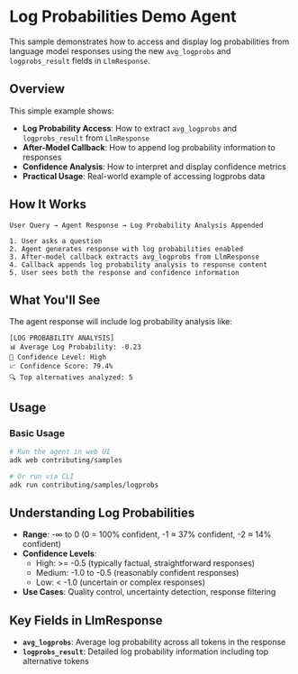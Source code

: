 # Log Probabilities Demo Agent

This sample demonstrates how to access and display log probabilities from language model responses using the new `avg_logprobs` and `logprobs_result` fields in `LlmResponse`.

## Overview

This simple example shows:
- **Log Probability Access**: How to extract `avg_logprobs` and `logprobs_result` from `LlmResponse`
- **After-Model Callback**: How to append log probability information to responses
- **Confidence Analysis**: How to interpret and display confidence metrics
- **Practical Usage**: Real-world example of accessing logprobs data

## How It Works

```
User Query → Agent Response → Log Probability Analysis Appended

1. User asks a question
2. Agent generates response with log probabilities enabled
3. After-model callback extracts avg_logprobs from LlmResponse
4. Callback appends log probability analysis to response content
5. User sees both the response and confidence information
```

## What You'll See

The agent response will include log probability analysis like:
```
[LOG PROBABILITY ANALYSIS]
📊 Average Log Probability: -0.23
🎯 Confidence Level: High
📈 Confidence Score: 79.4%
🔍 Top alternatives analyzed: 5
```

## Usage

### Basic Usage
```bash
# Run the agent in web UI
adk web contributing/samples

# Or run via CLI
adk run contributing/samples/logprobs
```

## Understanding Log Probabilities

- **Range**: -∞ to 0 (0 = 100% confident, -1 ≈ 37% confident, -2 ≈ 14% confident)
- **Confidence Levels**:
  - High: >= -0.5 (typically factual, straightforward responses)
  - Medium: -1.0 to -0.5 (reasonably confident responses)
  - Low: < -1.0 (uncertain or complex responses)
- **Use Cases**: Quality control, uncertainty detection, response filtering



## Key Fields in LlmResponse
- **`avg_logprobs`**: Average log probability across all tokens in the response
- **`logprobs_result`**: Detailed log probability information including top alternative tokens
